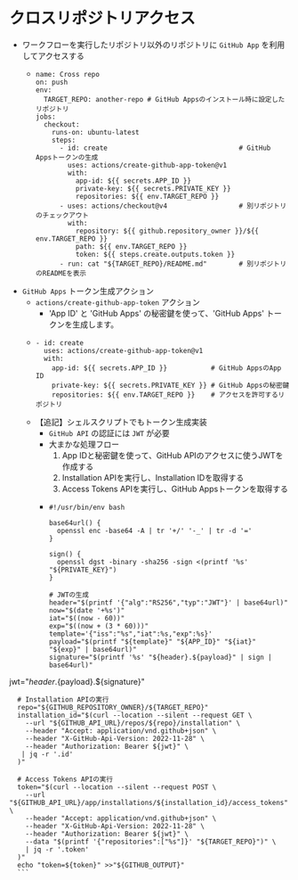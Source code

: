# クロスリポジトリアクセス
- ワークフローを実行したリポジトリ以外のリポジトリに `GitHub App` を利用してアクセスする
  - ```
    name: Cross repo
    on: push
    env:
      TARGET_REPO: another-repo # GitHub Appsのインストール時に設定したリポジトリ
    jobs:
      checkout:
        runs-on: ubuntu-latest
        steps:
          - id: create                                 # GitHub Appsトークンの生成
            uses: actions/create-github-app-token@v1
            with:
              app-id: ${{ secrets.APP_ID }}
              private-key: ${{ secrets.PRIVATE_KEY }}
              repositories: ${{ env.TARGET_REPO }}
          - uses: actions/checkout@v4                  # 別リポジトリのチェックアウト
            with:
              repository: ${{ github.repository_owner }}/${{ env.TARGET_REPO }}
              path: ${{ env.TARGET_REPO }}
              token: ${{ steps.create.outputs.token }}
          - run: cat "${TARGET_REPO}/README.md"        # 別リポジトリのREADMEを表示
    ```
- `GitHub Apps` トークン生成アクション
  - `actions/create-github-app-token` アクション
    - 'App ID' と 'GitHub Apps' の秘密鍵を使って、'GitHub Apps' トークンを生成します。
  - ```
    - id: create
      uses: actions/create-github-app-token@v1
      with:
        app-id: ${{ secrets.APP_ID }}           # GitHub AppsのApp ID
        private-key: ${{ secrets.PRIVATE_KEY }} # GitHub Appsの秘密鍵
        repositories: ${{ env.TARGET_REPO }}    # アクセスを許可するリポジトリ
    ```
  - 【追記】シェルスクリプトでもトークン生成実装
    - `GitHub API` の認証には `JWT` が必要
    - 大まかな処理フロー
      1. App IDと秘密鍵を使って、GitHub APIのアクセスに使うJWTを作成する
      2. Installation APIを実行し、Installation IDを取得する
      3. Access Tokens APIを実行し、GitHub Appsトークンを取得する
    - ```
      #!/usr/bin/env bash

      base64url() {
        openssl enc -base64 -A | tr '+/' '-_' | tr -d '='
      }

      sign() {
        openssl dgst -binary -sha256 -sign <(printf '%s' "${PRIVATE_KEY}")
      }

      # JWTの生成
      header="$(printf '{"alg":"RS256","typ":"JWT"}' | base64url)"
      now="$(date '+%s')"
      iat="$((now - 60))"
      exp="$((now + (3 * 60)))"
      template='{"iss":"%s","iat":%s,"exp":%s}'
      payload="$(printf "${template}" "${APP_ID}" "${iat}" "${exp}" | base64url)"
      signature="$(printf '%s' "${header}.${payload}" | sign | base64url)"
 jwt="${header}.${payload}.${signature}"

      # Installation APIの実行
      repo="${GITHUB_REPOSITORY_OWNER}/${TARGET_REPO}"
      installation_id="$(curl --location --silent --request GET \
        --url "${GITHUB_API_URL}/repos/${repo}/installation" \
        --header "Accept: application/vnd.github+json" \
        --header "X-GitHub-Api-Version: 2022-11-28" \
        --header "Authorization: Bearer ${jwt}" \
       | jq -r '.id'
      )"

      # Access Tokens APIの実行
      token="$(curl --location --silent --request POST \
        --url "${GITHUB_API_URL}/app/installations/${installation_id}/access_tokens" \
        --header "Accept: application/vnd.github+json" \
        --header "X-GitHub-Api-Version: 2022-11-28" \
        --header "Authorization: Bearer ${jwt}" \
        --data "$(printf '{"repositories":["%s"]}' "${TARGET_REPO}")" \
        | jq -r '.token'
      )"
      echo "token=${token}" >>"${GITHUB_OUTPUT}"
      ```
